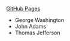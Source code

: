 [GitHub Pages](https://adam-firdaus.github.io/Adam-firdaus/)
- George Washington
- John Adams
- Thomas Jefferson
